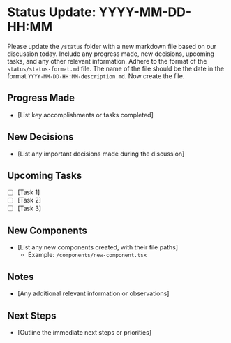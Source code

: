 # Status Update: YYYY-MM-DD-HH:MM

Please update the `/status` folder with a new markdown file based on our discussion today. Include any progress made, new decisions, upcoming tasks, and any other relevant information. Adhere to the format of the `status/status-format.md` file. The name of the file should be the date in the format `YYYY-MM-DD-HH:MM-description.md`. Now create the file.

## Progress Made

- [List key accomplishments or tasks completed]

## New Decisions

- [List any important decisions made during the discussion]

## Upcoming Tasks

- [ ] [Task 1]
- [ ] [Task 2]
- [ ] [Task 3]

## New Components

- [List any new components created, with their file paths]
  - Example: `/components/new-component.tsx`

## Notes

- [Any additional relevant information or observations]

## Next Steps

- [Outline the immediate next steps or priorities]